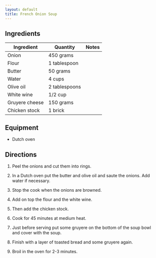 ```yaml
---
layout: default
title: French Onion Soup
---
```

## Ingredients

Ingredient | Quantity | Notes
---|---|---
Onion | 450 grams |
Flour | 1 tablespoon |
Butter | 50 grams |
Water | 4 cups |
Olive oil | 2 tablespoons |
White wine | 1/2 cup |
Gruyere cheese | 150 grams |
Chicken stock | 1 brick |

## Equipment

* Dutch oven

## Directions

1. Peel the onions and cut them into rings.

1. In a Dutch oven put the butter and olive oil and saute the onions. Add water if necessary.

1. Stop the cook when the onions are browned.

1. Add on top the flour and the white wine.

1. Then add the chicken stock.

1. Cook for 45 minutes at medium heat.

1. Just before serving put some gruyere on the bottom of the soup bowl and cover with the soup.

1. Finish with a layer of toasted bread and some gruyere again.

1. Broil in the oven for 2-3 minutes.
